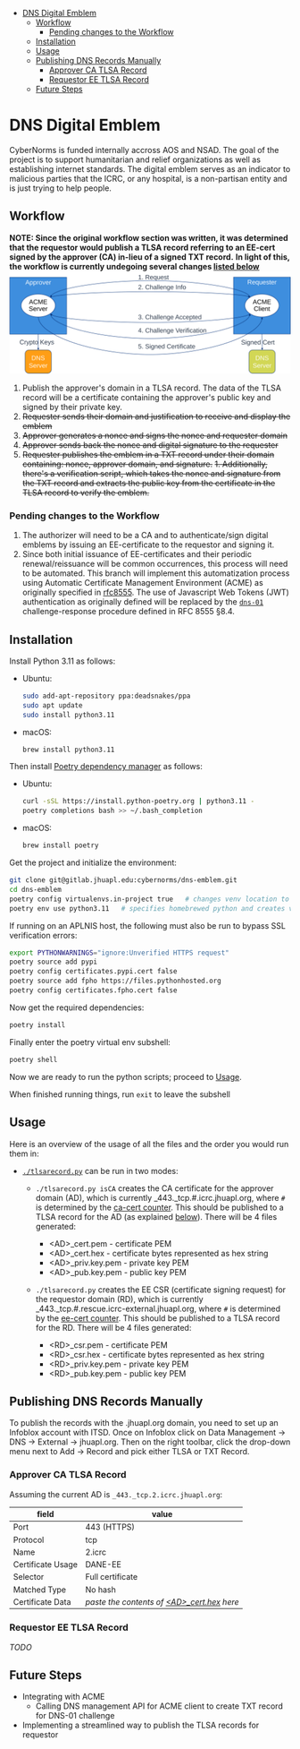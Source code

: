 - [DNS Digital Emblem](#dns-digital-emblem)
  - [Workflow](#workflow)
    - [Pending changes to the Workflow](#pending-changes-to-the-workflow)
  - [Installation](#installation)
  - [Usage](#usage)
  - [Publishing DNS Records Manually](#publishing-dns-records-manually)
    - [Approver CA TLSA Record](#approver-ca-tlsa-record)
    - [Requestor EE TLSA Record](#requestor-ee-tlsa-record)
  - [Future Steps](#future-steps)

# DNS Digital Emblem

CyberNorms is funded internally accross AOS and NSAD. The goal of the project is to support humanitarian and relief organizations as well as establishing internet standards. The digital emblem serves as an indicator to malicious parties that the ICRC, or any hospital, is a non-partisan entity and is just trying to help people.


## Workflow
 ____NOTE: Since the original workflow section was written, it was determined that the requestor would publish a TLSA
 record referring to an EE-cert signed by the approver (CA) in-lieu of a signed TXT record.____
 __In light of this, the workflow is currently undegoing several changes [listed below](#pending-changes-to-the-workflow)__
![](assets/acme-workflow-general.svg)
1. Publish the approver's domain in a TLSA record. The data of the TLSA record will be a certificate containing the approver's public key and signed by their private key.
2. ~~Requester sends their domain and justification to receive and display the emblem~~
3. ~~Approver generates a nonce and signs the nonce and requester domain~~
4. ~~Approver sends back the nonce and digital signature to the requester~~
5. ~~Requester publishes the emblem in a TXT record under their domain containing: nonce, approver domain, and signature.~~
~~1. Additionally, there's a verification script, which takes the nonce and signature from the TXT record and extracts the public key from the certificate in the TLSA record to verify the emblem.~~

### Pending changes to the Workflow
1. The authorizer will need to be a CA and to authenticate/sign digital emblems by issuing an EE-certificate to the
requestor and signing it. 
2. Since both initial issuance of EE-certificates and their periodic renewal/reissuance will be
common occurrences, this process will need to be automated. This branch will implement this automatization process using
Automatic Certificate Management Environment (ACME) as originally specified in
[rfc8555](https://www.rfc-editor.org/rfc/rfc8555). The use of Javascript Web Tokens (JWT) authentication as originally defined will be replaced by the [`dns-01`](https://www.rfc-editor.org/rfc/rfc8555#section-8.4) challenge-response
procedure defined in RFC 8555 §8.4.



## Installation

Install Python 3.11 as follows:

- Ubuntu:
  ```bash
  sudo add-apt-repository ppa:deadsnakes/ppa
  sudo apt update
  sudo install python3.11
  ```

- macOS:
  ```bash
  brew install python3.11
  ```

Then install [Poetry dependency manager](https://python-poetry.org) as follows:

- Ubuntu:
  ```bash
  curl -sSL https://install.python-poetry.org | python3.11 -
  poetry completions bash >> ~/.bash_completion
  ```
- macOS:
  ```bash
  brew install poetry
  ```

Get the project and initialize the environment:
```bash
git clone git@gitlab.jhuapl.edu:cybernorms/dns-emblem.git
cd dns-emblem
poetry config virtualenvs.in-project true   # changes venv location to project root
poetry env use python3.11   # specifies homebrewed python and creates virtual env with this interpreter
```

If running on an APLNIS host, the following must also be run to bypass SSL verification errors:
```bash
export PYTHONWARNINGS="ignore:Unverified HTTPS request"
poetry source add pypi
poetry config certificates.pypi.cert false
poetry source add fpho https://files.pythonhosted.org
poetry config certificates.fpho.cert false
```

Now get the required dependencies:
```bash
poetry install
```

Finally enter the poetry virtual env subshell:
```bash
poetry shell
```

Now we are ready to run the python scripts; proceed to [Usage](#usage).

When finished running things, run `exit` to leave the subshell

## Usage

Here is an overview of the usage of all the files and the order you would run them in:

- [`./tlsarecord.py`](tlsarecord.py) can be run in two modes:
   
  - `./tlsarecord.py isCA` creates the CA certificate for the approver domain (AD), which is currently _443._tcp.#.icrc.jhuapl.org, where `#` is determined by the [ca-cert counter](./ca-cert/counter.txt). This should be published to a TLSA record for the AD (as explained [below](#approver-ca-tlsa-record)). There will be 4 files generated:
  
    - \<AD\>_cert.pem - certificate PEM
    - \<AD\>_cert.hex - certificate bytes represented as hex string
    - \<AD\>_priv.key.pem - private key PEM
    - \<AD\>_pub.key.pem - public key PEM
  
  - `./tlsarecord.py` creates the EE CSR (certificate signing request) for the requestor domain (RD), which is currently _443._tcp.#.rescue.icrc-external.jhuapl.org, where `#` is determined by the [ee-cert counter](./ee-cert/counter.txt). This should be published to a TLSA record for the RD. There will be 4 files generated:
  
    - \<RD\>_csr.pem - certificate PEM
    - \<RD\>_csr.hex - certificate bytes represented as hex string
    - \<RD\>_priv.key.pem - private key PEM
    - \<RD\>_pub.key.pem - public key PEM


## Publishing DNS Records Manually
To publish the records with the .jhuapl.org domain, you need to set up an Infoblox account with ITSD. Once on Infoblox click on Data Management -> DNS -> External -> jhuapl.org. Then on the right toolbar, click the drop-down menu next to Add -> Record and pick either TLSA or TXT Record.

### Approver CA TLSA Record

Assuming the current AD is `_443._tcp.2.icrc.jhuapl.org`:

| field | value |
|--|--|
| Port | 443 (HTTPS) |
| Protocol | tcp |
| Name | 2.icrc |
| Certificate Usage | DANE-EE |
| Selector | Full certificate |
| Matched Type | No hash |
| Certificate Data | *paste the contents of [\<AD\>_cert.hex](crypto/_443._tcp.2.icrc.jhuapl.org_cert.hex) here* |

### Requestor EE TLSA Record

*TODO*


## Future Steps

- Integrating with ACME
  - Calling DNS management API for ACME client to create TXT record for DNS-01 challenge
- Implementing a streamlined way to publish the TLSA records for requestor
